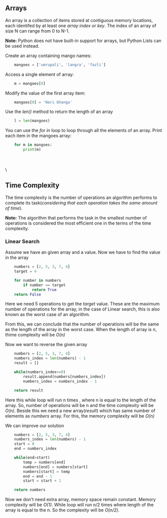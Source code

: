 ## Arrays

An array is a collection of items stored at contiguous memory locations, each identifed by at least one *array index or key*. The index of an array of size N can range from 0 to N-1.

**Note:** Python does not have built-in support for arrays, but Python Lists can be used instead.

Create an array containing mango names:

```Python
    mangoes = ['umrupali', 'langra', 'fazli']
```

Access a single element of array:

```Python
    m = mangoes[0]
```

Modify the value of the first array item:

```Python
    mangoes[0] = 'Hari bhanga'
```

Use the *len()* method to return the length of an array

```Python
    l = len(mangoes)
```

You can use the *for in* loop to loop through all the elements of an array. Print each item in the mangoes array:

```Python
    for m in mangoes:
        print(m)
```

\
\
\

## Time Complexity

The time complexity is the number of operations an algorithm performs to complete its task(*considering that each operation takes the same amount of time*).

**Note:** The algorithm that performs the task in the smallest number of operations is considered the most efficient one in the terms of the time complexity.

### Linear Search

Assume we have an given array and a value. Now we have to find the value in the array

```Python
    numbers = [2, 5, 3, 7, 4]
    target = 4

    for number in numbers
        if number == target
            return True
    return False
```

Here we need 5 operations to get the *target* value. These are the maximum number of operations for the array, in the case of Linear search, this is also known as the worst case of an algorithm.

From this, we can conclude that the number of operations will be the same as the length of the array in the worst case. When the length of array is *n*, thime complexity will be *O(n)*

Now we want to reverse the given array

```Python
    numbers = [2, 5, 3, 7, 4]
    numbers_index = len(numbers) - 1
    result = []

    while(numbers_index>=0)
        result.append(numbers[numbers_index])
        numbers_index = numbers_index - 1 

    return result
```

Here this while loop will run n times , where n is equal to the length of the array. So, number of operations will be n and the time complexity will be *O(n)*. Beside this we need a new array(*result*) which has same number of elements as *numbers* array. For this, the memory complexity will be *O(n)*

We can improve our solution

```Python
    numbers = [2, 5, 3, 7, 4]
    numbers_index = len(numbers) - 1
    start = 0
    end = numbers_index

    while(end>start)
        temp = numbers[end]
        numbers[end] = numbers[start]
        numbers[start] = temp
        end = end - 1
        start = start + 1

    return numbers
```

Now we don't need extra array, memory space remain constant. Memory complexity will be *O(1)*.
While loop will run n/2 times where length of the array is equal to the n. So the complexity will be *O(n/2)*.
